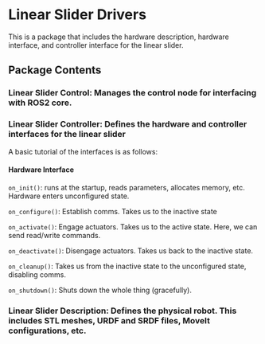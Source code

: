# Linear Slider Drivers

This is a package that includes the hardware description, hardware interface, and controller interface for the linear slider.

## Package Contents

### Linear Slider Control: Manages the control node for interfacing with ROS2 core.

### Linear Slider Controller: Defines the hardware and controller interfaces for the linear slider

A basic tutorial of the interfaces is as follows:

#### Hardware Interface

`on_init()`: runs at the startup, reads parameters, allocates memory, etc. Hardware enters unconfigured state.

`on_configure()`: Establish comms. Takes us to the inactive state

`on_activate()`: Engage actuators. Takes us to the active state. Here, we can send read/write commands.

`on_deactivate()`: Disengage actuators. Takes us back to the inactive state.

`on_cleanup()`: Takes us from the inactive state to the unconfigured state, disabling comms.

`on_shutdown()`: Shuts down the whole thing (gracefully).

### Linear Slider Description: Defines the physical robot. This includes STL meshes, URDF and SRDF files, MoveIt configurations, etc.